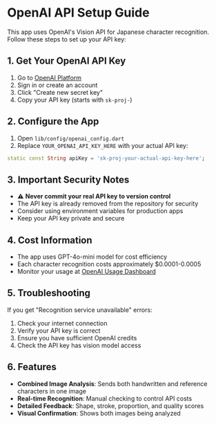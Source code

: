 # OpenAI API Setup Guide

This app uses OpenAI's Vision API for Japanese character recognition. Follow these steps to set up your API key:

## 1. Get Your OpenAI API Key

1. Go to [OpenAI Platform](https://platform.openai.com/api-keys)
2. Sign in or create an account
3. Click "Create new secret key"
4. Copy your API key (starts with `sk-proj-`)

## 2. Configure the App

1. Open `lib/config/openai_config.dart`
2. Replace `YOUR_OPENAI_API_KEY_HERE` with your actual API key:

```dart
static const String apiKey = 'sk-proj-your-actual-api-key-here';
```

## 3. Important Security Notes

- ⚠️ **Never commit your real API key to version control**
- The API key is already removed from the repository for security
- Consider using environment variables for production apps
- Keep your API key private and secure

## 4. Cost Information

- The app uses GPT-4o-mini model for cost efficiency
- Each character recognition costs approximately $0.0001-0.0005
- Monitor your usage at [OpenAI Usage Dashboard](https://platform.openai.com/usage)

## 5. Troubleshooting

If you get "Recognition service unavailable" errors:
1. Check your internet connection
2. Verify your API key is correct
3. Ensure you have sufficient OpenAI credits
4. Check the API key has vision model access

## 6. Features

- **Combined Image Analysis**: Sends both handwritten and reference characters in one image
- **Real-time Recognition**: Manual checking to control API costs
- **Detailed Feedback**: Shape, stroke, proportion, and quality scores
- **Visual Confirmation**: Shows both images being analyzed